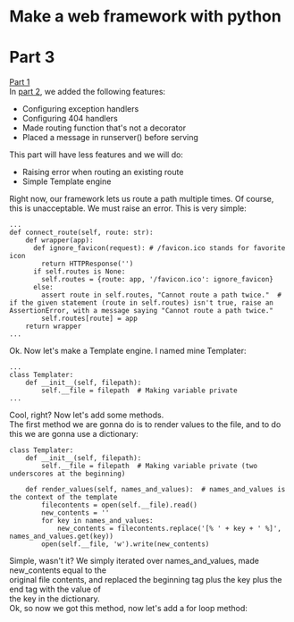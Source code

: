 # Make a web framework with python
# Part 3
[Part 1](https://zachyboy12.github.io/zachyboy12.gitub.io/blog-posts/make-a-web-framework-with-python-part-1)  
In [part 2](https://zachyboy12.github.io/zachyboy12.gitub.io/blog-posts/make-a-web-framework-with-python-part-2), we added the following features:  
- Configuring exception handlers
- Configuring 404 handlers
- Made routing function that's not a decorator
- Placed a message in runserver() before serving

This part will have less features and we will do:  
- Raising error when routing an existing route
- Simple Template engine

Right now, our framework lets us route a path multiple times. Of course,  
this is unacceptable. We must raise an error. This is very simple:  
```
...
def connect_route(self, route: str):
    def wrapper(app):
      def ignore_favicon(request): # /favicon.ico stands for favorite icon
        return HTTPResponse('')
      if self.routes is None:
        self.routes = {route: app, '/favicon.ico': ignore_favicon}
      else:
        assert route in self.routes, "Cannot route a path twice."  # if the given statement (route in self.routes) isn't true, raise an AssertionError, with a message saying "Cannot route a path twice."
        self.routes[route] = app
    return wrapper
...
```  
Ok. Now let's make a Template engine. I named mine Templater:  
```
...
class Templater:
    def __init__(self, filepath):
        self.__file = filepath  # Making variable private
...
```  
Cool, right? Now let's add some methods.  
The first method we are gonna do is to render values to the file, and to do this we are gonna use a dictionary:  
```
class Templater:
    def __init__(self, filepath):
        self.__file = filepath  # Making variable private (two underscores at the beginning)
        
    def render_values(self, names_and_values):  # names_and_values is the context of the template
        filecontents = open(self.__file).read()
        new_contents = ''
        for key in names_and_values:
            new_contents = filecontents.replace('[% ' + key + ' %]', names_and_values.get(key))
        open(self.__file, 'w').write(new_contents)
```  
Simple, wasn't it? We simply iterated over names_and_values, made new_contents equal to the  
original file contents, and replaced the beginning tag plus the key plus the end tag with the value of  
the key in the dictionary.  
Ok, so now we got this method, now let's add a for loop method:  
```

```
